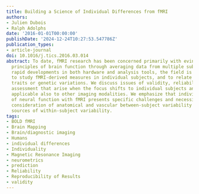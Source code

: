 ```yaml
---
title: Building a Science of Individual Differences from fMRI
authors:
- Julien Dubois
- Ralph Adolphs
date: '2016-01-01T00:00:00'
publishDate: '2024-12-24T10:27:53.547786Z'
publication_types:
- article-journal
doi: 10.1016/j.tics.2016.03.014
abstract: To date, fMRI research has been concerned primarily with evincing generic
  principles of brain function through averaging data from multiple subjects. Given
  rapid developments in both hardware and analysis tools, the field is now poised
  to study fMRI-derived measures in individual subjects, and to relate these to psychological
  traits or genetic variations. We discuss issues of validity, reliability and statistical
  assessment that arise when the focus shifts to individual subjects and that are
  applicable also to other imaging modalities. We emphasize that individual assessment
  of neural function with fMRI presents specific challenges and necessitates careful
  consideration of anatomical and vascular between-subject variability as well as
  sources of within-subject variability.
tags:
- BOLD fMRI
- Brain Mapping
- Brain/diagnostic imaging
- Humans
- individual differences
- Individuality
- Magnetic Resonance Imaging
- neurometrics
- prediction
- Reliability
- Reproducibility of Results
- validity
---
```

